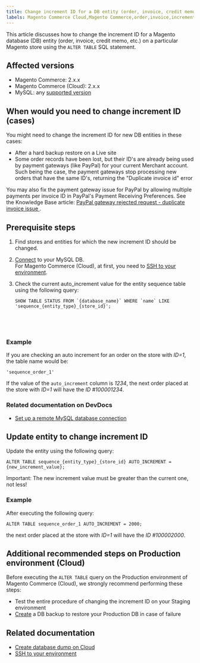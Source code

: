 ```yaml
---
title: Change increment ID for a DB entity (order, invoice, credit memo, etc.) on particular store
labels: Magento Commerce Cloud,Magento Commerce,order,invoice,increment,id,credit,memo,MySQL,database,2.x.x,store,how to,sql
---
```


This article discusses how to change the increment ID for a Magento database (DB) entity (order, invoice, credit memo, etc.) on a particular Magento store using the `` ALTER TABLE `` SQL statement.

## Affected versions

* Magento Commerce: 2.x.x  
* Magento Commerce (Cloud): 2.x.x
* MySQL: any [supported version](https://devdocs.magento.com/guides/v2.2/install-gde/system-requirements-tech.html#database)

## When would you need to change increment ID (cases)

You might need to change the increment ID for new DB entities in these cases:

* After a hard backup restore on a Live site
* Some order records have been lost, but their ID's are already being used by payment gateways (like PayPal) for your current Merchant account. Such being the case, the payment  gateways stop processing new orders that have the same ID's, returning the "Duplicate invoice id" error

<p class="info">You may also fix the payment gateway issue for PayPal by allowing multiple payments per invoice ID in PayPal's Payment Receiving Preferences. See the Knowledge Base article: <a href="https://support.magento.com/hc/en-us/articles/115002457473">PayPal gateway rejected request - duplicate invoice issue </a>.</p>

## Prerequisite steps

1. Find stores and entities for which the new increment ID should be changed.
1. [Connect](https://devdocs.magento.com/guides/v2.2/install-gde/prereq/mysql_remote.html) to your MySQL DB.   
    For Magento Commerce (Cloud), at first, you need to [SSH to your environment](http://devdocs.magento.com/guides/v2.2/cloud/env/environments-ssh.html#ssh).
1. Check the current auto\_increment value for the entity sequence table using the following query:  
    
    
    <pre><code class="language-sql">SHOW TABLE STATUS FROM `{database_name}` WHERE `name` LIKE 'sequence_{entity_type}_{store_id}';
</code></pre>
    
    

### Example

If you are checking an auto increment for an order on the store with _ID=1_, the table name would be:

<pre><code class="language-sql">'sequence_order_1'</code></pre>

If the value of the `` auto_increment `` column is _1234_, the next order placed at the store with _ID=1_ will have the _ID \#100001234_.

### Related documentation on DevDocs

* [Set up a remote MySQL database connection](https://devdocs.magento.com/guides/v2.2/install-gde/prereq/mysql_remote.html)

## Update entity to change increment ID

Update the entity using the following query:

<pre><code class="language-sql">ALTER TABLE sequence_{entity_type}_{store_id} AUTO_INCREMENT = {new_increment_value};</code></pre>

<p class="warning">Important: The new increment value must be greater than the current one, not less!</p>

### Example

After executing the following query:

<pre><code class="language-sql">ALTER TABLE sequence_order_1 AUTO_INCREMENT = 2000;</code></pre>

the next order placed at the store with _ID=1_ will have the _ID \#100002000_.

## Additional recommended steps on Production environment (Cloud) 

Before executing the `` ALTER TABLE `` query on the Production environment of Magento Commerce (Cloud), we strongly recommend performing these steps:

* Test the entire procedure of changing the increment ID on your Staging environment
* [Create](https://support.magento.com/hc/en-us/articles/360003254334) a DB backup to restore your Production DB in case of failure

## Related documentation

* [Create database dump on Cloud](https://support.magento.com/hc/en-us/articles/360003254334)
* [SSH to your environment](http://devdocs.magento.com/guides/v2.2/cloud/env/environments-ssh.html#ssh)